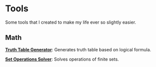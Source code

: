 # Tools

Some tools that I created to make my life ever so slightly easier.

## Math

**[Truth Table Generator](/tools/truth)**: Generates truth table based on logical formula.

**[Set Operations Solver](/tools/set)**: Solves operations of finite sets.
